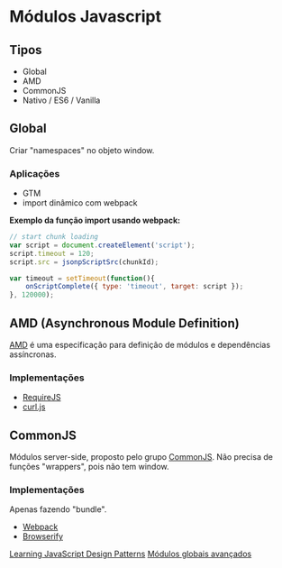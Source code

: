 # Módulos Javascript

## Tipos

- Global
- AMD
- CommonJS
- Nativo / ES6 / Vanilla

## Global

Criar "namespaces" no objeto window.

### Aplicações

- GTM
- import dinâmico com webpack

**Exemplo da função import usando webpack:**

```js
// start chunk loading
var script = document.createElement('script');
script.timeout = 120;
script.src = jsonpScriptSrc(chunkId);

var timeout = setTimeout(function(){
	onScriptComplete({ type: 'timeout', target: script });
}, 120000);
```

## AMD (Asynchronous Module Definition)

[AMD](https://github.com/amdjs/amdjs-api/blob/master/AMD.md) é uma especificação para definição de módulos e dependências assíncronas.

### Implementações

- [RequireJS](https://requirejs.org/)
- [curl.js](https://github.com/cujojs/curl)

## CommonJS

Módulos server-side, proposto pelo grupo [CommonJS](http://www.commonjs.org/). Não precisa de funções "wrappers", pois não tem window.

### Implementações

Apenas fazendo "bundle".

- [Webpack](https://webpack.js.org/)
- [Browserify](http://browserify.org/)

[Learning JavaScript Design Patterns](https://addyosmani.com/resources/essentialjsdesignpatterns/book/)
[Módulos globais avançados](http://www.adequatelygood.com/JavaScript-Module-Pattern-In-Depth.html)
